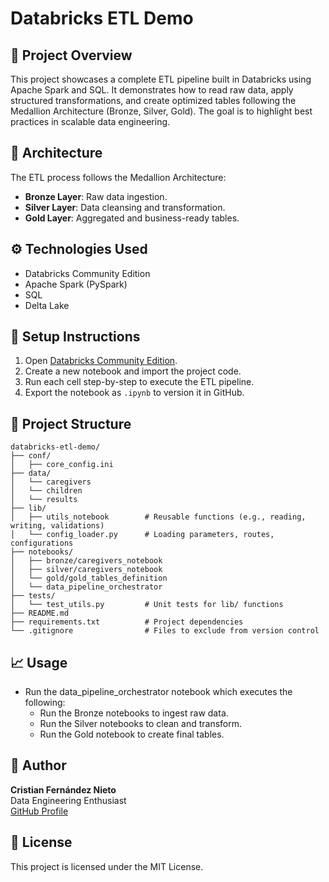 
# Databricks ETL Demo

## 📌 Project Overview
This project showcases a complete ETL pipeline built in Databricks using Apache Spark and SQL. It demonstrates how to read raw data, apply structured transformations, and create optimized tables following the Medallion Architecture (Bronze, Silver, Gold). The goal is to highlight best practices in scalable data engineering.

## 🧱 Architecture
The ETL process follows the Medallion Architecture:
- **Bronze Layer**: Raw data ingestion.
- **Silver Layer**: Data cleansing and transformation.
- **Gold Layer**: Aggregated and business-ready tables.

## ⚙️ Technologies Used
- Databricks Community Edition
- Apache Spark (PySpark)
- SQL
- Delta Lake

## 🚀 Setup Instructions
1. Open [Databricks Community Edition](https://community.cloud.databricks.com/).
2. Create a new notebook and import the project code.
3. Run each cell step-by-step to execute the ETL pipeline.
4. Export the notebook as `.ipynb` to version it in GitHub.

## 📂 Project Structure
```
databricks-etl-demo/
├── conf/
│   ├── core_config.ini
├── data/
│   └── caregivers
│   └── children
│   └── results
├── lib/
│   ├── utils_notebook        # Reusable functions (e.g., reading, writing, validations)
│   └── config_loader.py      # Loading parameters, routes, configurations
├── notebooks/
│   ├── bronze/caregivers_notebook
│   ├── silver/caregivers_notebook
│   └── gold/gold_tables_definition
│   └── data_pipeline_orchestrator
├── tests/
│   └── test_utils.py         # Unit tests for lib/ functions
├── README.md
├── requirements.txt          # Project dependencies
└── .gitignore                # Files to exclude from version control
```

## 📈 Usage
- Run the data_pipeline_orchestrator notebook which executes the following:
  - Run the Bronze notebooks to ingest raw data.
  - Run the Silver notebooks to clean and transform.
  - Run the Gold notebook to create final tables.

## 👤 Author
**Cristian Fernández Nieto**  
Data Engineering Enthusiast  
[GitHub Profile](https://github.com/CristianFernandez98)

## 📄 License
This project is licensed under the MIT License.
